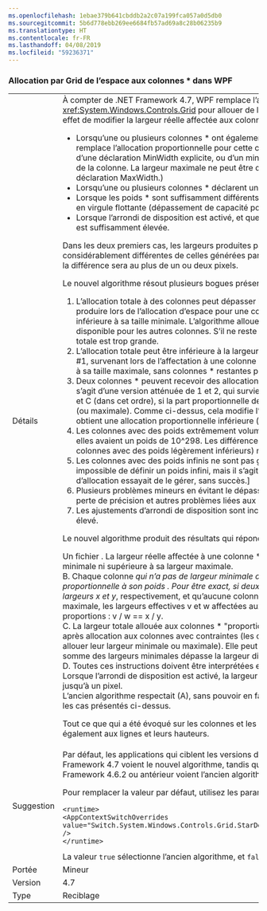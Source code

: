```yaml
---
ms.openlocfilehash: 1ebae379b641cbddb2a2c07a199fca057a0d5db0
ms.sourcegitcommit: 5b6d778ebb269ee6684fb57ad69a8c28b06235b9
ms.translationtype: HT
ms.contentlocale: fr-FR
ms.lasthandoff: 04/08/2019
ms.locfileid: "59236371"
---
```

### <a name="wpf-grid-allocation-of-space-to-star-columns"></a>Allocation par Grid de l’espace aux colonnes * dans WPF

|   |   |
|---|---|
|Détails|À compter de .NET Framework 4.7, WPF remplace l’algorithme utilisé par <xref:System.Windows.Controls.Grid> pour allouer de l’espace aux colonnes \*, ce qui a pour effet de modifier la largeur réelle affectée aux colonnes \* dans différents cas :<ul><li>Lorsqu’une ou plusieurs colonnes \* ont également une largeur minimale ou maximale qui remplace l’allocation proportionnelle pour cette colonne. (La largeur minimale peut dériver d’une déclaration MinWidth explicite, ou d’un minimum implicite obtenu à partir du contenu de la colonne. La largeur maximale ne peut être définie qu’explicitement, à partir d’une déclaration MaxWidth.)</li><li>Lorsqu’une ou plusieurs colonnes \* déclarent un très grand poids \*, supérieur à 10 ^ 298.</li><li>Lorsque les poids \* sont suffisamment différents pour rencontrer une instabilité du calcul en virgule flottante (dépassement de capacité positif ou négatif, perte de précision).</li><li>Lorsque l’arrondi de disposition est activé, et que la résolution d’affichage efficace en PPP est suffisamment élevée.</li></ul>Dans les deux premiers cas, les largeurs produites par le nouvel algorithme peuvent être considérablement différentes de celles générées par l’ancien algorithme ; dans le dernier cas, la différence sera au plus de un ou deux pixels.<p/>Le nouvel algorithme résout plusieurs bogues présents dans l’ancien algorithme :<ol><li>L’allocation totale à des colonnes peut dépasser la largeur de la grille. Cela peut se produire lors de l’allocation d’espace pour une colonne dont la part proportionnelle est inférieure à sa taille minimale. L’algorithme alloue la taille minimale, ce qui réduit l’espace disponible pour les autres colonnes. S’il ne reste aucune colonne \* à allouer, l’allocation totale est trop grande.</li><li>L’allocation totale peut être inférieure à la largeur de la grille. C’est le double problème pour #1, survenant lors de l’affectation à une colonne dont la part proportionnelle est supérieure à sa taille maximale, sans colonnes \* restantes pour combler.</li><li>Deux colonnes \* peuvent recevoir des allocations non proportionnelles à leurs poids \*. Il s’agit d’une version atténuée de 1 et 2, qui survient lors de l’allocation aux colonnes \* A, B et C (dans cet ordre), si la part proportionnelle de B ne respecte pas la contrainte minimale (ou maximale). Comme ci-dessus, cela modifie l’espace disponible pour la colonne C, qui obtient une allocation proportionnelle inférieure (ou supérieure) à A,</li><li>Les colonnes avec des poids extrêmement volumineux (&gt; 10^298) sont traitées comme si elles avaient un poids de 10^298. Les différences proportionnelles entre elles (et entre les colonnes avec des poids légèrement inférieurs) ne sont pas respectées.</li><li>Les colonnes avec des poids infinis ne sont pas gérées correctement. [Il est en fait impossible de définir un poids infini, mais il s’agit d’une restriction artificielle. Le code d’allocation essayait de le gérer, sans succès.]</li><li>Plusieurs problèmes mineurs en évitant le dépassement de capacité positif ou négatif, la perte de précision et autres problèmes liées aux nombres à virgule flottante.</li><li>Les ajustements d’arrondi de disposition sont incorrects à un niveau de PPP suffisamment élevé.</li></ol>Le nouvel algorithme produit des résultats qui répondent aux critères suivants :<p/>Un fichier . La largeur réelle affectée à une colonne \* n’est jamais inférieure à sa largeur minimale ni supérieure à sa largeur maximale.<br/>B. Chaque colonne  <em>qui n’a pas de largeur minimale ou maximale affectée reçoit une largeur proportionnelle à son poids <em>. Pour être exact, si deux colonnes sont déclarées avec les largeurs x</em> et y</em>, respectivement, et qu’aucune colonne ne reçoit sa largeur minimale ou maximale, les largeurs effectives v et w affectées aux colonnes respectent les mêmes proportions : v / w == x / y.<br/>C. La largeur totale allouée aux colonnes \* &quot;proportionnelles&quot; est égale à l’espace disponible après allocation aux colonnes avec contraintes (les colonnes fixes, auto, et \* qui se voient allouer leur largeur minimale ou maximale). Elle peut avoir pour valeur zéro, par exemple si la somme des largeurs minimales dépasse la largeur disponible de Grid.<br/>D. Toutes ces instructions doivent être interprétées en considérant la disposition &quot;idéale&quot;. Lorsque l’arrondi de disposition est activé, la largeur réelle peut différer de la largeur idéale jusqu’à un pixel.<br/>L’ancien algorithme respectait (A), sans pouvoir en faire autant pour les autres critères dans les cas présentés ci-dessus.<p/>Tout ce que qui a été évoqué sur les colonnes et les largeurs dans cet article s’applique également aux lignes et leurs hauteurs.|
|Suggestion|Par défaut, les applications qui ciblent les versions du .NET Framework à partir de .NET Framework 4.7 voient le nouvel algorithme, tandis que les applications qui ciblent .NET Framework 4.6.2 ou antérieur voient l’ancien algorithme.<p/>Pour remplacer la valeur par défaut, utilisez les paramètres de configuration suivants :<pre><code class="lang-xml">&lt;runtime&gt;&#13;&#10;&lt;AppContextSwitchOverrides value=&quot;Switch.System.Windows.Controls.Grid.StarDefinitionsCanExceedAvailableSpace=true&quot; /&gt;&#13;&#10;&lt;/runtime&gt;&#13;&#10;</code></pre>La valeur <code>true</code> sélectionne l’ancien algorithme, et <code>false</code> le nouvel algorithme.|
|Portée|Mineur|
|Version|4.7|
|Type|Reciblage|
